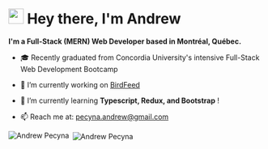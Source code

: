 <h1 align="left"><img src="https://raw.githubusercontent.com/MartinHeinz/MartinHeinz/master/wave.gif" width="30px"> Hey there, I'm Andrew</h1>

**I'm a Full-Stack (MERN) Web Developer based in Montréal, Québec.**

- 🎓 Recently graduated from Concordia University's intensive Full-Stack Web Development Bootcamp

- 🔭 I’m currently working on [BirdFeed](https://github.com/Andrew-Pecyna/Concordia-Final-Project)

- 🌱 I’m currently learning **Typescript, Redux, and Bootstrap** !

- 📫 Reach me at: pecyna.andrew@gmail.com



<p><img align="left" src="https://github-readme-stats.vercel.app/api/top-langs?username=Andrew-Pecyna&show_icons=true&locale=en&layout=compact" alt="Andrew Pecyna" /></p>

<p>&nbsp;<img align="center" src="https://github-readme-stats.vercel.app/api?username=Andrew-Pecyna&show_icons=true&locale=en" alt="Andrew Pecyna" /></p>

<!--
**Andrew-Pecyna/Andrew-Pecyna** is a ✨ _special_ ✨ repository because its `README.md` (this file) appears on your GitHub profile.

Here are some ideas to get you started:

- 🎓
- 🔭 I’m currently working on ...
- 🌱 I’m currently learning ...
- 👯 I’m looking to collaborate on ...
- 🤔 I’m looking for help with ...
- 💬 Ask me about ...
- 📫 How to reach me: ...
- 😄 Pronouns: ...
- ⚡ Fun fact: ...
-->
